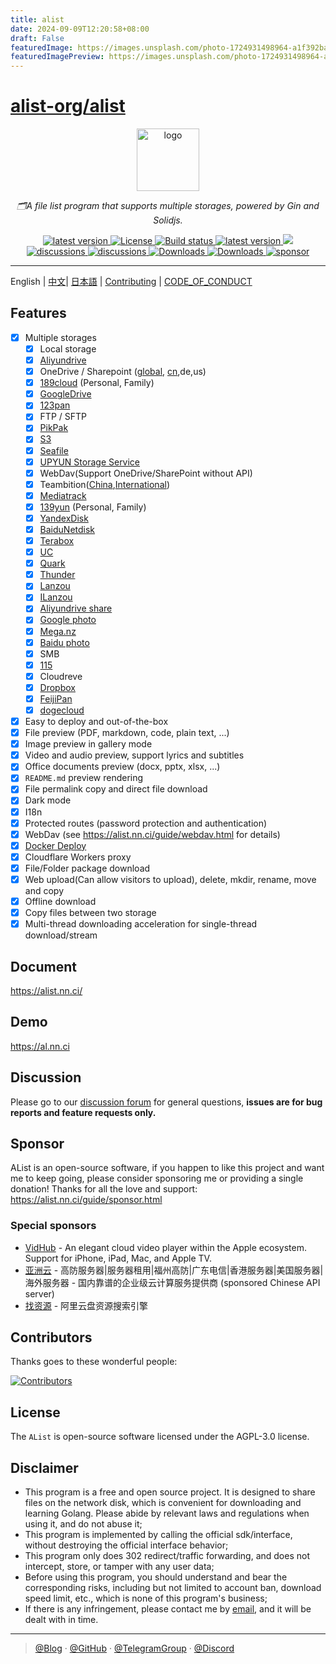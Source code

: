 ```yaml
---
title: alist
date: 2024-09-09T12:20:58+08:00
draft: False
featuredImage: https://images.unsplash.com/photo-1724931498964-a1f392ba9ace?ixid=M3w0NjAwMjJ8MHwxfHJhbmRvbXx8fHx8fHx8fDE3MjU4NTU1MDh8&ixlib=rb-4.0.3
featuredImagePreview: https://images.unsplash.com/photo-1724931498964-a1f392ba9ace?ixid=M3w0NjAwMjJ8MHwxfHJhbmRvbXx8fHx8fHx8fDE3MjU4NTU1MDh8&ixlib=rb-4.0.3
---
```


# [alist-org/alist](https://github.com/alist-org/alist)

<div align="center">
  <a href="https://alist.nn.ci"><img width="100px" alt="logo" src="https://cdn.jsdelivr.net/gh/alist-org/logo@main/logo.svg"/></a>
  <p><em>🗂️A file list program that supports multiple storages, powered by Gin and Solidjs.</em></p>
<div>
  <a href="https://goreportcard.com/report/github.com/alist-org/alist/v3">
    <img src="https://goreportcard.com/badge/github.com/alist-org/alist/v3" alt="latest version" />
  </a>
  <a href="https://github.com/alist-org/alist/blob/main/LICENSE">
    <img src="https://img.shields.io/github/license/Xhofe/alist" alt="License" />
  </a>
  <a href="https://github.com/alist-org/alist/actions?query=workflow%3ABuild">
    <img src="https://img.shields.io/github/actions/workflow/status/Xhofe/alist/build.yml?branch=main" alt="Build status" />
  </a>
  <a href="https://github.com/alist-org/alist/releases">
    <img src="https://img.shields.io/github/release/Xhofe/alist" alt="latest version" />
  </a>
  <a title="Crowdin" target="_blank" href="https://crwd.in/alist">
    <img src="https://badges.crowdin.net/alist/localized.svg">
  </a>
</div>
<div>
  <a href="https://github.com/alist-org/alist/discussions">
    <img src="https://img.shields.io/github/discussions/Xhofe/alist?color=%23ED8936" alt="discussions" />
  </a>
  <a href="https://discord.gg/F4ymsH4xv2">
    <img src="https://img.shields.io/discord/1018870125102895134?logo=discord" alt="discussions" />
  </a>
  <a href="https://github.com/alist-org/alist/releases">
    <img src="https://img.shields.io/github/downloads/Xhofe/alist/total?color=%239F7AEA&logo=github" alt="Downloads" />
  </a>
  <a href="https://hub.docker.com/r/xhofe/alist">
    <img src="https://img.shields.io/docker/pulls/xhofe/alist?color=%2348BB78&logo=docker&label=pulls" alt="Downloads" />
  </a>
  <a href="https://alist.nn.ci/guide/sponsor.html">
    <img src="https://img.shields.io/badge/%24-sponsor-F87171.svg" alt="sponsor" />
  </a>
</div>
</div>

---

English | [中文](./README_cn.md)| [日本語](./README_ja.md) | [Contributing](./CONTRIBUTING.md) | [CODE_OF_CONDUCT](./CODE_OF_CONDUCT.md)

## Features

- [x] Multiple storages
    - [x] Local storage
    - [x] [Aliyundrive](https://www.alipan.com/)
    - [x] OneDrive / Sharepoint ([global](https://www.office.com/), [cn](https://portal.partner.microsoftonline.cn),de,us)
    - [x] [189cloud](https://cloud.189.cn) (Personal, Family)
    - [x] [GoogleDrive](https://drive.google.com/)
    - [x] [123pan](https://www.123pan.com/)
    - [x] FTP / SFTP
    - [x] [PikPak](https://www.mypikpak.com/)
    - [x] [S3](https://aws.amazon.com/s3/)
    - [x] [Seafile](https://seafile.com/)
    - [x] [UPYUN Storage Service](https://www.upyun.com/products/file-storage)
    - [x] WebDav(Support OneDrive/SharePoint without API)
    - [x] Teambition([China](https://www.teambition.com/ ),[International](https://us.teambition.com/ ))
    - [x] [Mediatrack](https://www.mediatrack.cn/)
    - [x] [139yun](https://yun.139.com/) (Personal, Family)
    - [x] [YandexDisk](https://disk.yandex.com/)
    - [x] [BaiduNetdisk](http://pan.baidu.com/)
    - [x] [Terabox](https://www.terabox.com/main)
    - [x] [UC](https://drive.uc.cn)
    - [x] [Quark](https://pan.quark.cn)
    - [x] [Thunder](https://pan.xunlei.com)
    - [x] [Lanzou](https://www.lanzou.com/)
    - [x] [ILanzou](https://www.ilanzou.com/)
    - [x] [Aliyundrive share](https://www.alipan.com/)
    - [x] [Google photo](https://photos.google.com/)
    - [x] [Mega.nz](https://mega.nz)
    - [x] [Baidu photo](https://photo.baidu.com/)
    - [x] SMB
    - [x] [115](https://115.com/)
    - [X] Cloudreve
    - [x] [Dropbox](https://www.dropbox.com/)
    - [x] [FeijiPan](https://www.feijipan.com/)
    - [x] [dogecloud](https://www.dogecloud.com/product/oss)
- [x] Easy to deploy and out-of-the-box
- [x] File preview (PDF, markdown, code, plain text, ...)
- [x] Image preview in gallery mode
- [x] Video and audio preview, support lyrics and subtitles
- [x] Office documents preview (docx, pptx, xlsx, ...)
- [x] `README.md` preview rendering
- [x] File permalink copy and direct file download
- [x] Dark mode
- [x] I18n
- [x] Protected routes (password protection and authentication)
- [x] WebDav (see https://alist.nn.ci/guide/webdav.html for details)
- [x] [Docker Deploy](https://hub.docker.com/r/xhofe/alist)
- [x] Cloudflare Workers proxy
- [x] File/Folder package download
- [x] Web upload(Can allow visitors to upload), delete, mkdir, rename, move and copy
- [x] Offline download
- [x] Copy files between two storage
- [x] Multi-thread downloading acceleration for single-thread download/stream

## Document

<https://alist.nn.ci/>

## Demo

<https://al.nn.ci>

## Discussion

Please go to our [discussion forum](https://github.com/alist-org/alist/discussions) for general questions, **issues are for bug reports and feature requests only.**

## Sponsor

AList is an open-source software, if you happen to like this project and want me to keep going, please consider sponsoring me or providing a single donation! Thanks for all the love and support:
https://alist.nn.ci/guide/sponsor.html

### Special sponsors

- [VidHub](https://apps.apple.com/app/apple-store/id1659622164?pt=118612019&ct=alist&mt=8) - An elegant cloud video player within the Apple ecosystem. Support for iPhone, iPad, Mac, and Apple TV.
- [亚洲云](https://www.asiayun.com/aff/QQCOOQKZ) - 高防服务器|服务器租用|福州高防|广东电信|香港服务器|美国服务器|海外服务器 - 国内靠谱的企业级云计算服务提供商 (sponsored Chinese API server)
- [找资源](http://zhaoziyuan2.cc/) - 阿里云盘资源搜索引擎

## Contributors

Thanks goes to these wonderful people:

[![Contributors](http://contrib.nn.ci/api?repo=alist-org/alist&repo=alist-org/alist-web&repo=alist-org/docs)](https://github.com/alist-org/alist/graphs/contributors)

## License

The `AList` is open-source software licensed under the AGPL-3.0 license.

## Disclaimer
- This program is a free and open source project. It is designed to share files on the network disk, which is convenient for downloading and learning Golang. Please abide by relevant laws and regulations when using it, and do not abuse it;
- This program is implemented by calling the official sdk/interface, without destroying the official interface behavior;
- This program only does 302 redirect/traffic forwarding, and does not intercept, store, or tamper with any user data;
- Before using this program, you should understand and bear the corresponding risks, including but not limited to account ban, download speed limit, etc., which is none of this program's business;
- If there is any infringement, please contact me by [email](mailto:i@nn.ci), and it will be dealt with in time.

---

> [@Blog](https://nn.ci/) · [@GitHub](https://github.com/alist-org) · [@TelegramGroup](https://t.me/alist_chat) · [@Discord](https://discord.gg/F4ymsH4xv2)
